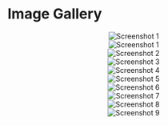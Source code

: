 # Image Gallery


<div align="center">
  <img src="Screenshot 2025-03-19 095551.png" alt="Screenshot 1" style="max-width: 600px; height: auto;">
</div>

<div align="center">
  <img src="Screenshot 2025-03-19 161525.png" alt="Screenshot 1" style="max-width: 600px; height: auto;">
</div>

<div align="center">
  <img src="Screenshot 2025-03-19 165447.png" alt="Screenshot 2" style="max-width: 100%; height: auto;">
</div>

<div align="center">
  <img src="Screenshot 2025-03-20 061340.png" alt="Screenshot 3" style="max-width: 100%; height: auto;">
</div>

<div align="center">
  <img src="Screenshot 2025-03-20 061417.png" alt="Screenshot 4" style="max-width: 100%; height: auto;">
</div>

<div align="center">
  <img src="Screenshot 2025-03-20 063320.png" alt="Screenshot 5" style="max-width: 100%; height: auto;">
</div>

<div align="center">
  <img src="Screenshot 2025-03-20 065255.png" alt="Screenshot 6" style="max-width: 100%; height: auto;">
</div>

<div align="center">
  <img src="Screenshot 2025-03-20 082051.png" alt="Screenshot 7" style="max-width: 100%; height: auto;">
</div>

<div align="center">
  <img src="Screenshot 2025-03-20 082417.png" alt="Screenshot 8" style="max-width: 100%; height: auto;">
</div>

<div align="center">
  <img src="Screenshot 2025-03-20 105911.png" alt="Screenshot 9" style="max-width: 100%; height: auto;">
</div>
